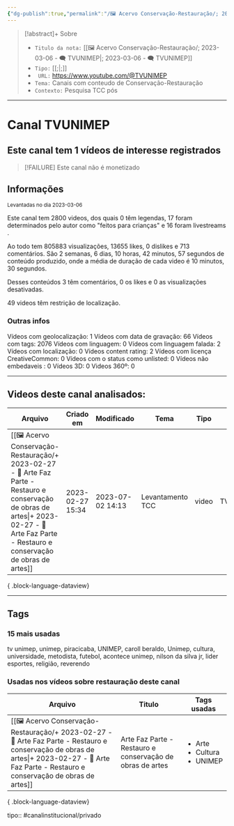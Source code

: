 ```yaml
---
{"dg-publish":true,"permalink":"/🖼️ Acervo Conservação-Restauração/; 2023-03-06 - 🗨️ TVUNIMEP/","tags":["🖼️/🗨️"]}
---
```


>[!abstract]+ Sobre
>- `Titulo da nota:`  [[🖼️ Acervo Conservação-Restauração/; 2023-03-06 - 🗨️ TVUNIMEP\|; 2023-03-06 - 🗨️ TVUNIMEP]]
>- `Tipo:`  [[;\|;]]
>- ` URL:`  https://www.youtube.com/@TVUNIMEP
>- `Tema:`  Canais com conteudo de Conservação-Restauração
>- ` Contexto: ` Pesquisa TCC pós
***

# Canal TVUNIMEP
## Este canal tem 1 vídeos de interesse registrados
>[!FAILURE] Este canal não é monetizado
## Informações
<small> Levantadas no dia 2023-03-06 </small>


Este canal tem 2800 videos, dos quais 0 têm legendas, 17 foram determinados pelo autor como "feitos para crianças" e 16 foram livestreams .

Ao todo tem 805883 visualizações, 13655 likes, 0 dislikes e 713 comentários.
São 2 semanas, 6 dias, 10 horas, 42 minutos, 57 segundos de conteúdo produzido, onde a média de duração de cada video é 10 minutos, 30 segundos.

Desses conteúdos 3 têm comentários, 0 os likes e 0 as visualizações desativadas.

49 videos têm restrição de localização.

### Outras infos

Vídeos com geolocalização: 1
Vídeos com data de gravação: 66
Vídeos com tags: 2076
Vídeos com linguagem: 0
Vídeos com linguagem falada: 2
Vídeos com localização: 0
Vídeos content rating: 2
Vídeos com licença CreativeCommon: 0
Vídeos com o status como unlisted: 0
Vídeos não embedaveis : 0
Vídeos 3D: 0
Videos 360º: 0

***
## Videos deste canal analisados:
| Arquivo                                                                                                                                                                                                    | Criado em        | Modificado       | Tema             | Tipo  | Canal    |
| ---------------------------------------------------------------------------------------------------------------------------------------------------------------------------------------------------------- | ---------------- | ---------------- | ---------------- | ----- | -------- |
| [[🖼️ Acervo Conservação-Restauração/+ 2023-02-27   -  🎥️ Arte Faz Parte - Restauro e conservação de obras de artes\|+ 2023-02-27   -  🎥️ Arte Faz Parte - Restauro e conservação de obras de artes]] | 2023-02-27 15:34 | 2023-07-02 14:13 | Levantamento TCC | video | TVUNIMEP |

{ .block-language-dataview}
***

## Tags
### 15 mais usadas

tv unimep, unimep, piracicaba, UNIMEP, caroll beraldo, Unimep, cultura, universidade, metodista, futebol, acontece unimep, nilson da silva jr, lider esportes, religião, reverendo

### Usadas nos vídeos sobre restauração deste canal
| Arquivo                                                                                                                                                                                                    | Titulo                                                    | Tags usadas                                           |
| ---------------------------------------------------------------------------------------------------------------------------------------------------------------------------------------------------------- | --------------------------------------------------------- | ----------------------------------------------------- |
| [[🖼️ Acervo Conservação-Restauração/+ 2023-02-27   -  🎥️ Arte Faz Parte - Restauro e conservação de obras de artes\|+ 2023-02-27   -  🎥️ Arte Faz Parte - Restauro e conservação de obras de artes]] | Arte Faz Parte - Restauro e conservação de obras de artes | <ul><li>Arte</li><li>Cultura</li><li>UNIMEP</li></ul> |

{ .block-language-dataview}


tipo:: #canalinstitucional/privado